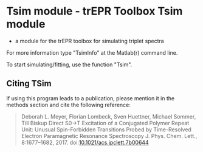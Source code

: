 # Tsim module - trEPR Toolbox Tsim module
 - a module for the trEPR toolbox for simulating triplet spectra  

For more information type "TsimInfo" at the Matlab(r) command line.

To start simulating/fitting, use the function "Tsim".


## Citing TSim

If using this program leads to a publication, please mention it in the methods section and cite the following reference:

> Deborah L. Meyer, Florian Lombeck, Sven Huettner, Michael Sommer, Till Biskup
> Direct S0→T Excitation of a Conjugated Polymer Repeat Unit: Unusual Spin-Forbidden Transitions Probed by Time-Resolved Electron Paramagnetic Resonance Spectroscopy
> J. Phys. Chem. Lett., 8:1677–1682, 2017.
> doi:[10.1021/acs.jpclett.7b00644](https://dx.doi.org/10.1021/acs.jpclett.7b00644)


